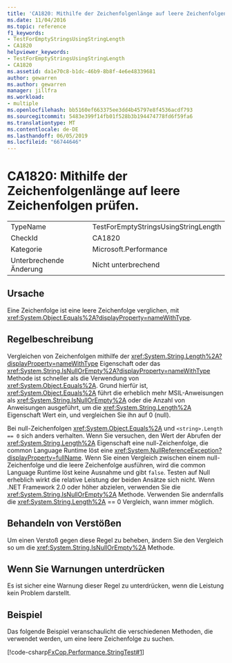 ```yaml
---
title: 'CA1820: Mithilfe der Zeichenfolgenlänge auf leere Zeichenfolgen prüfen.'
ms.date: 11/04/2016
ms.topic: reference
f1_keywords:
- TestForEmptyStringsUsingStringLength
- CA1820
helpviewer_keywords:
- TestForEmptyStringsUsingStringLength
- CA1820
ms.assetid: da1e70c8-b1dc-46b9-8b8f-4e6e48339681
author: gewarren
ms.author: gewarren
manager: jillfra
ms.workload:
- multiple
ms.openlocfilehash: bb5160ef663375ee3dd4b45797e8f4536acdf793
ms.sourcegitcommit: 5483e399f14fb01f528b3b194474778fd6f59fa6
ms.translationtype: MT
ms.contentlocale: de-DE
ms.lasthandoff: 06/05/2019
ms.locfileid: "66744646"
---
```

# <a name="ca1820-test-for-empty-strings-using-string-length"></a>CA1820: Mithilfe der Zeichenfolgenlänge auf leere Zeichenfolgen prüfen.

|||
|-|-|
|TypeName|TestForEmptyStringsUsingStringLength|
|CheckId|CA1820|
|Kategorie|Microsoft.Performance|
|Unterbrechende Änderung|Nicht unterbrechend|

## <a name="cause"></a>Ursache

Eine Zeichenfolge ist eine leere Zeichenfolge verglichen, mit <xref:System.Object.Equals%2A?displayProperty=nameWithType>.

## <a name="rule-description"></a>Regelbeschreibung

Vergleichen von Zeichenfolgen mithilfe der <xref:System.String.Length%2A?displayProperty=nameWithType> Eigenschaft oder das <xref:System.String.IsNullOrEmpty%2A?displayProperty=nameWithType> Methode ist schneller als die Verwendung von <xref:System.Object.Equals%2A>. Grund hierfür ist, <xref:System.Object.Equals%2A> führt die erheblich mehr MSIL-Anweisungen als <xref:System.String.IsNullOrEmpty%2A> oder die Anzahl von Anweisungen ausgeführt, um die <xref:System.String.Length%2A> Eigenschaft Wert ein, und vergleichen Sie ihn auf 0 (null).

Bei null-Zeichenfolgen <xref:System.Object.Equals%2A> und `<string>.Length == 0` sich anders verhalten. Wenn Sie versuchen, den Wert der Abrufen der <xref:System.String.Length%2A> Eigenschaft eine null-Zeichenfolge, die common Language Runtime löst eine <xref:System.NullReferenceException?displayProperty=fullName>. Wenn Sie einen Vergleich zwischen einem null-Zeichenfolge und die leere Zeichenfolge ausführen, wird die common Language Runtime löst keine Ausnahme und gibt `false`. Testen auf Null erheblich wirkt die relative Leistung der beiden Ansätze sich nicht. Wenn .NET Framework 2.0 oder höher abzielen, verwenden Sie die <xref:System.String.IsNullOrEmpty%2A> Methode. Verwenden Sie andernfalls die <xref:System.String.Length%2A> == 0 Vergleich, wann immer möglich.

## <a name="how-to-fix-violations"></a>Behandeln von Verstößen

Um einen Verstoß gegen diese Regel zu beheben, ändern Sie den Vergleich so um die <xref:System.String.IsNullOrEmpty%2A> Methode.

## <a name="when-to-suppress-warnings"></a>Wenn Sie Warnungen unterdrücken

Es ist sicher eine Warnung dieser Regel zu unterdrücken, wenn die Leistung kein Problem darstellt.

## <a name="example"></a>Beispiel

Das folgende Beispiel veranschaulicht die verschiedenen Methoden, die verwendet werden, um eine leere Zeichenfolge zu suchen.

[!code-csharp[FxCop.Performance.StringTest#1](../code-quality/codesnippet/CSharp/ca1820-test-for-empty-strings-using-string-length_1.cs)]